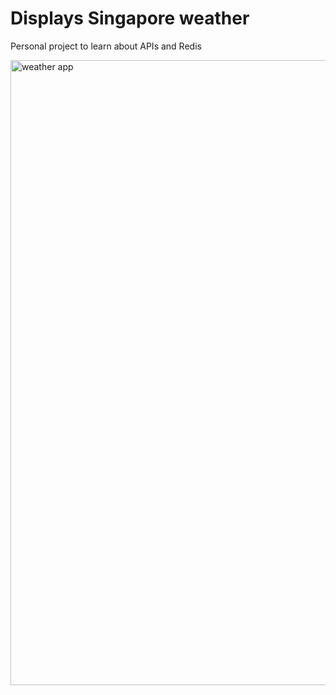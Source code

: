 # Displays Singapore weather

Personal project to learn about APIs and Redis

<img width="1000" alt="weather app" src="https://github.com/user-attachments/assets/99f92131-dad9-4b2d-a751-fdff2f650f41" />
